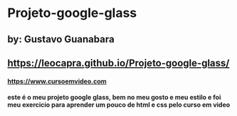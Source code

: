 # Projeto-google-glass
## by: Gustavo Guanabara

## https://leocapra.github.io/Projeto-google-glass/
#### https://www.cursoemvideo.com

#### este é o meu projeto google glass, bem no meu gosto e meu estilo e foi meu exercicio para aprender um pouco de html e css pelo curso em video
